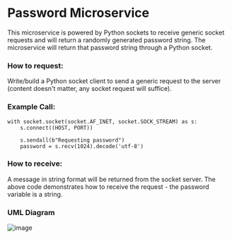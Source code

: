 # Password Microservice

This microservice is powered by Python sockets to receive generic socket requests and will return a randomly generated password string.
The microservice will return that password string through a Python socket.

### How to request:
Write/build a Python socket client to send a generic request to the server (content doesn't matter, any socket request will suffice).

### Example Call:
```
with socket.socket(socket.AF_INET, socket.SOCK_STREAM) as s:
    s.connect((HOST, PORT))

    s.sendall(b"Requesting password")
    password = s.recv(1024).decode('utf-8')
```

### How to receive:
A message in string format will be returned from the socket server. The above code demonstrates how to receive the request - the password variable is a string.

### UML Diagram
![image](https://github.com/jckim014/cs361/assets/76502137/6e862e07-4b9e-468a-bf4e-439e3ab350b7)

